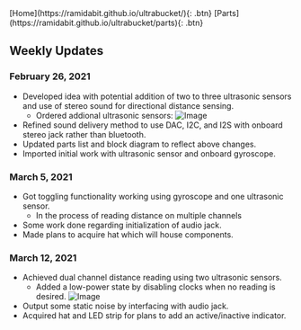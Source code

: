 <link rel="stylesheet" href="styles.css">
[Home](https://ramidabit.github.io/ultrabucket/){: .btn}
[Parts](https://ramidabit.github.io/ultrabucket/parts){: .btn}


## Weekly Updates

### February 26, 2021
- Developed idea with potential addition of two to three ultrasonic sensors and use of stereo sound for directional distance sensing.
  - Ordered addional ultrasonic sensors:
    ![Image](https://i.imgur.com/iWE1APt.png)
- Refined sound delivery method to use DAC, I2C, and I2S with onboard stereo jack rather than bluetooth.
- Updated parts list and block diagram to reflect above changes.
- Imported initial work with ultrasonic sensor and onboard gyroscope.

### March 5, 2021
- Got toggling functionality working using gyroscope and one ultrasonic sensor.
  - In the process of reading distance on multiple channels
- Some work done regarding initialization of audio jack.
- Made plans to acquire hat which will house components.

### March 12, 2021
- Achieved dual channel distance reading using two ultrasonic sensors.
   - Added a low-power state by disabling clocks when no reading is desired.
     ![Image](https://i.imgur.com/WmtGEfy.jpg)
- Output some static noise by interfacing with audio jack.
- Acquired hat and LED strip for plans to add an active/inactive indicator.

